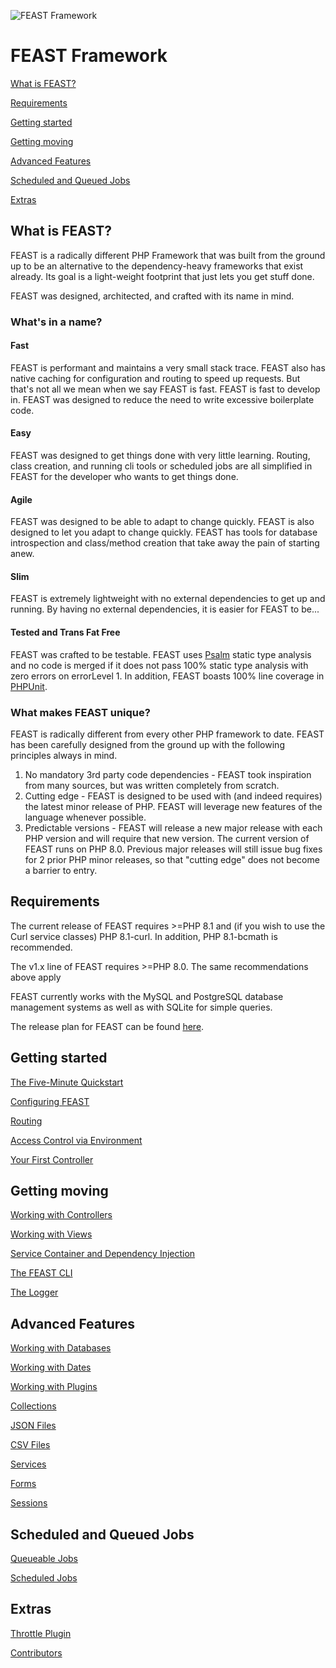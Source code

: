 ![FEAST Framework](logo.png)

# FEAST Framework

[What is FEAST?](#what-is-feast)

[Requirements](#requirements)

[Getting started](#getting-started)

[Getting moving](#getting-moving)

[Advanced Features](#advanced-features)

[Scheduled and Queued Jobs](#scheduled-and-queued-jobs)

[Extras](#extras)

## What is FEAST?

FEAST is a radically different PHP Framework that was built from the ground up to be an alternative to the
dependency-heavy frameworks that exist already. Its goal is a light-weight footprint that just lets you get stuff done.

FEAST was designed, architected, and crafted with its name in mind.

### What's in a name?

#### Fast

FEAST is performant and maintains a very small stack trace. FEAST also has native caching for configuration and routing
to speed up requests. But that's not all we mean when we say FEAST is fast. FEAST is fast to develop in. FEAST was
designed to reduce the need to write excessive boilerplate code.

#### Easy

FEAST was designed to get things done with very little learning. Routing, class creation, and running cli tools or
scheduled jobs are all simplified in FEAST for the developer who wants to get things done.

#### Agile

FEAST was designed to be able to adapt to change quickly. FEAST is also designed to let you adapt to change quickly.
FEAST has tools for database introspection and class/method creation that take away the pain of starting anew.

#### Slim

FEAST is extremely lightweight with no external dependencies to get up and running. By having no external dependencies,
it is easier for FEAST to be...

#### Tested and Trans Fat Free

FEAST was crafted to be testable. FEAST uses [Psalm](https://github.com/vimeo/psalm) static type analysis and no code is
merged if it does not pass 100% static type analysis with zero errors on errorLevel 1. In addition, FEAST boasts 100%
line coverage in [PHPUnit](https://github.com/sebastianbergmann/phpunit).

### What makes FEAST unique?

FEAST is radically different from every other PHP framework to date. FEAST has been carefully designed from the ground
up with the following principles always in mind.

1. No mandatory 3rd party code dependencies - FEAST took inspiration from many sources, but was written completely from
   scratch.
2. Cutting edge - FEAST is designed to be used with (and indeed requires)
   the latest minor release of PHP. FEAST will leverage new features of the language whenever possible.
3. Predictable versions - FEAST will release a new major release with each PHP version and will require that new
   version. The current version of FEAST runs on PHP 8.0. Previous major releases will still issue bug fixes for 2 prior
   PHP minor releases, so that "cutting edge" does not become a barrier to entry.

## Requirements

The current release of FEAST requires >=PHP 8.1 and (if you wish to use the Curl service classes) PHP 8.1-curl. In
addition, PHP 8.1-bcmath is recommended.

The v1.x line of FEAST requires >=PHP 8.0. The same recommendations above apply

FEAST currently works with the MySQL and PostgreSQL database management systems as well as with SQLite for simple
queries.

The release plan for FEAST can be found [here](release-schedule.md).

## Getting started

[The Five-Minute Quickstart](install.md)

[Configuring FEAST](config.md)

[Routing](routing.md)

[Access Control via Environment](access-control.md)

[Your First Controller](first-controller.md)

## Getting moving

[Working with Controllers](controller.md)

[Working with Views](view.md)

[Service Container and Dependency Injection](service-container.md)

[The FEAST CLI](cli.md)

[The Logger](logger.md)

## Advanced Features

[Working with Databases](models.md)

[Working with Dates](date.md)

[Working with Plugins](plugin.md)

[Collections](collections.md)

[JSON Files](json.md)

[CSV Files](csv.md)

[Services](services.md)

[Forms](forms.md)

[Sessions](sessions.md)

## Scheduled and Queued Jobs

[Queueable Jobs](queues.md)

[Scheduled Jobs](cron-jobs.md)

## Extras

[Throttle Plugin](throttle.md)

[Contributors](contributors.md)